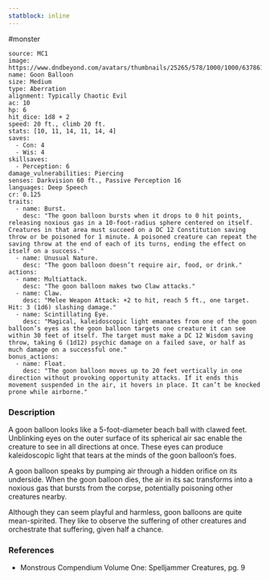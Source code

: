 ```yaml
---
statblock: inline
---
```

 #monster 

```statblock
source: MC1
image: https://www.dndbeyond.com/avatars/thumbnails/25265/578/1000/1000/637861450557623471.jpeg
name: Goon Balloon
size: Medium
type: Aberration
alignment: Typically Chaotic Evil
ac: 10
hp: 6
hit_dice: 1d8 + 2
speed: 20 ft., climb 20 ft.
stats: [10, 11, 14, 11, 14, 4]
saves:
  - Con: 4
  - Wis: 4
skillsaves:
  - Perception: 6
damage_vulnerabilities: Piercing
senses: Darkvision 60 ft., Passive Perception 16
languages: Deep Speech
cr: 0.125
traits:
  - name: Burst.
    desc: "The goon balloon bursts when it drops to 0 hit points, releasing noxious gas in a 10-foot-radius sphere centered on itself. Creatures in that area must succeed on a DC 12 Constitution saving throw or be poisoned for 1 minute. A poisoned creature can repeat the saving throw at the end of each of its turns, ending the effect on itself on a success."
  - name: Unusual Nature.
    desc: "The goon balloon doesn’t require air, food, or drink."
actions:
  - name: Multiattack.
    desc: "The goon balloon makes two Claw attacks."
  - name: Claw.
    desc: "Melee Weapon Attack: +2 to hit, reach 5 ft., one target. Hit: 3 (1d6) slashing damage."
  - name: Scintillating Eye.
    desc: "Magical, kaleidoscopic light emanates from one of the goon balloon’s eyes as the goon balloon targets one creature it can see within 30 feet of itself. The target must make a DC 12 Wisdom saving throw, taking 6 (1d12) psychic damage on a failed save, or half as much damage on a successful one."
bonus_actions:
  - name: Float.
    desc: "The goon balloon moves up to 20 feet vertically in one direction without provoking opportunity attacks. If it ends this movement suspended in the air, it hovers in place. It can’t be knocked prone while airborne."
```

### Description

A goon balloon looks like a 5-foot-diameter beach ball with clawed feet. Unblinking eyes on the outer surface of its spherical air sac enable the creature to see in all directions at once. These eyes can produce kaleidoscopic light that tears at the minds of the goon balloon’s foes.

A goon balloon speaks by pumping air through a hidden orifice on its underside. When the goon balloon dies, the air in its sac transforms into a noxious gas that bursts from the corpse, potentially poisoning other creatures nearby.

Although they can seem playful and harmless, goon balloons are quite mean-spirited. They like to observe the suffering of other creatures and orchestrate that suffering, given half a chance.

### References

* Monstrous Compendium Volume One: Spelljammer Creatures, pg. 9

